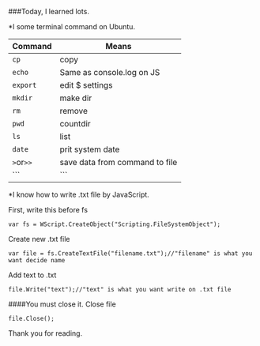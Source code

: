 ###Today, I learned lots.

*I some terminal command on Ubuntu.

|Command|Means|
|-------|-----|
|```cp```|copy|
|```echo```|Same as console.log on JS|
|```export```|edit $ settings|
|```mkdir```  |make dir|
|```rm``` |remove|
|```pwd```|countdir|
|```ls```|list|
|```date```|prit system date|
|```>```or```>>```|save data from command to file|
|```|```|export data from command to command|



*I know how to write .txt file by JavaScript.

First, write this before fs
```
var fs = WScript.CreateObject("Scripting.FileSystemObject");
```

Create new .txt file
```
var file = fs.CreateTextFile("filename.txt");//"filename" is what you want decide name
```

Add text to .txt
```
file.Write("text");//"text" is what you want write on .txt file
```

####You must close it.
Close file
```
file.Close();
```

Thank you for reading.
